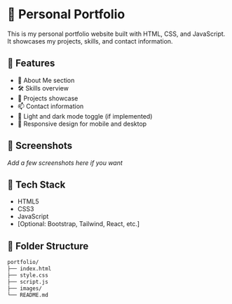 # 💼 Personal Portfolio

This is my personal portfolio website built with HTML, CSS, and JavaScript. It showcases my projects, skills, and contact information.

## 🚀 Features

- 🧑 About Me section
- 🛠️ Skills overview
- 📁 Projects showcase
- 📫 Contact information
- 🌙 Light and dark mode toggle (if implemented)
- 🎨 Responsive design for mobile and desktop

## 📸 Screenshots

_Add a few screenshots here if you want_

## 🧰 Tech Stack

- HTML5
- CSS3
- JavaScript
- [Optional: Bootstrap, Tailwind, React, etc.]

## 📂 Folder Structure

```bash
portfolio/
├── index.html
├── style.css
├── script.js
├── images/
└── README.md
